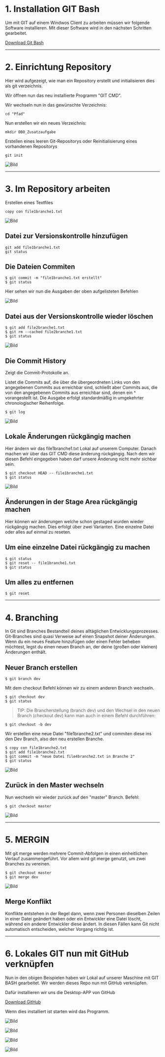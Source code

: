 # 1. Installation GIT Bash

Um mit GIT auf einem Windwos Client zu arbeiten müssen wir folgende Software installieren. Mit dieser Software wird in den nächsten Schritten gearbeitet.

[Download Git Bash](https://git-scm.com/downloads)

---

# 2. Einrichtung Repository

Hier wird aufgezeigt, wie man ein Repository erstellt und initialisieren dies als git verzeichnis.

Wir öffnen nun das neu installierte Programm "GIT CMD".

Wir wechseln nun in das gewünschte Verzeichnis:

    cd "Pfad"

Nun erstellen wir ein neues Verzeichnis:

    mkdir DBO_Zusatzaufgabe

 Erstellen eines leeren Git-Repositorys oder Reinitialisierung eines vorhandenen Repositorys

    git init

![Bild](/img/SNAG-0000.png)

---

# 3. Im Repository arbeiten

Erstellen eines Textfiles

    copy con file1branche1.txt

![Bild](/img/SNAG-0001.png)

## Datei zur Versionskontrolle hinzufügen

    git add file1branche1.txt
    git status

## Die Dateien Commiten
    $ git commit -m "file1branche1.txt erstellt"
    $ git status

Hier sehen wir nun die Ausgaben der oben aufgelisteten Befehlen

![Bild](/img/SNAG-0002.png)

## Datei aus der Versionskontrolle wieder löschen
    $ git add file2branche1.txt
    $ git rm --cached file2branche1.txt
    $ git status

![Bild](/img/SNAG-0004.png)

## Die Commit History

Zeigt die Commit-Protokolle an.

Listet die Commits auf, die über die übergeordneten Links von den angegebenen Commits aus erreichbar sind, schließt aber Commits aus, die von den angegebenen Commits aus erreichbar sind, denen ein ^ vorangestellt ist. Die Ausgabe erfolgt standardmäßig in umgekehrter chronologischer Reihenfolge.

    $ git log

![Bild](/img/SNAG-0003.png)

## Lokale Änderungen rückgängig machen

Hier ändern wir das file1branche1.txt Lokal auf unserem Computer. Danach machen wir über das GIT CMD diese änderung rückgängig. Nach dem wir diesen Befehl eingegeben haben darf unsere Änderung nicht mehr sichbar sein.

    $ git checkout HEAD -- file1branche1.txt
    $ git status

![Bild](/img/SNAG-0005.png)

## Änderungen in der Stage Area rückgängig machen

Hier können wir änderungen welche schon gestaged wurden wieder rückgängig machen. Dies erfolgt über zwei Varianten. Eine einzelne Datei oder alles auf einmal zu reseten.

## Um eine einzelne Datei rückgängig zu machen
    $ git status
    $ git reset -- file1branche1.txt
    $ git status

## Um alles zu entfernen
    $ git reset

---

# 4. Branching

In Git sind Branches Bestandteil deines alltäglichen Entwicklungsprozesses. Git-Branches sind quasi Verweise auf einen Snapshot deiner Änderungen. Wenn du ein neues Feature hinzufügen oder einen Fehler beheben möchtest, legst du einen neuen Branch an, der deine (großen oder kleinen) Änderungen enthält.

## Neuer Branch erstellen
    $ git branch dev

Mit dem checkout Befehl können wir zu einem anderen Branch wechseln.

    $ git checkout dev
    $ git status

>TIP: Die Brancherstellung (branch dev) und den Wechsel in den neuen Branch (checkout dev) kann man auch in einem Befehl durchführen:

    $ git checkout -b dev

Wir erstellen eine neue Datei "file1branche2.txt" und commiten
diese ins den Dev Branch, also den neu erstellen Branche.

    $ copy con file1branche2.txt
    $ git add file1branche2.txt
    $ git commit -m "neue Datei file4branche2.txt in Branche 2"
    $ git status

![Bild](/img/SNAG-0006.png)

## Zurück in den Master wechseln

Nun wechseln wir wieder zurück auf den "master" Branch.
Befehl:

    $ git checkout master

![Bild](/img/SNAG-0007.png)

---

# 5. MERGIN

Mit git merge werden mehrere Commit-Abfolgen in einen einheitlichen Verlauf zusammengeführt. Vor allem wird git merge genutzt, um zwei Branches zu vereinen.

    $ git checkout master
    $ git merge dev

![Bild](/img/SNAG-0008.png)

## Merge Konflikt

Konflikte entstehen in der Regel dann, wenn zwei Personen dieselben Zeilen in einer Datei geändert haben oder ein Entwickler eine Datei löscht, während ein anderer Entwickler diese ändert. In diesen Fällen kann Git nicht automatisch entscheiden, welcher Vorgang richtig ist.

---

# 6. Lokales GIT nun mit GitHub verknüpfen

Nun in den obigen Beispielen haben wir Lokal auf unserer Maschine mit GIT BASH gearbeitet.
Wir werden dieses Repo nun mit GitHub verknüpfen.

Dafür installieren wir uns die Desktop-APP von GitHub

[Download GitHub](https://desktop.github.com/)

Wenn dies installiert ist starten wird das Programm.

![Bild](/img/SNAG-0009.png)

![Bild](/img/SNAG-0010.png)

![Bild](/img/SNAG-0011.png)

![Bild](/img/SNAG-0012.png)